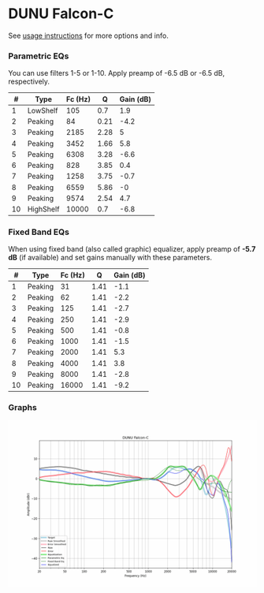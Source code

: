 # DUNU Falcon-C
See [usage instructions](https://github.com/jaakkopasanen/AutoEq#usage) for more options and info.

### Parametric EQs
You can use filters 1-5 or 1-10. Apply preamp of -6.5 dB or -6.5 dB, respectively.

|   # | Type      |   Fc (Hz) |    Q |   Gain (dB) |
|-----|-----------|-----------|------|-------------|
|   1 | LowShelf  |       105 | 0.7  |         1.9 |
|   2 | Peaking   |        84 | 0.21 |        -4.2 |
|   3 | Peaking   |      2185 | 2.28 |         5   |
|   4 | Peaking   |      3452 | 1.66 |         5.8 |
|   5 | Peaking   |      6308 | 3.28 |        -6.6 |
|   6 | Peaking   |       828 | 3.85 |         0.4 |
|   7 | Peaking   |      1258 | 3.75 |        -0.7 |
|   8 | Peaking   |      6559 | 5.86 |        -0   |
|   9 | Peaking   |      9574 | 2.54 |         4.7 |
|  10 | HighShelf |     10000 | 0.7  |        -6.8 |

### Fixed Band EQs
When using fixed band (also called graphic) equalizer, apply preamp of **-5.7 dB** (if available) and set gains manually with these parameters.

|   # | Type    |   Fc (Hz) |    Q |   Gain (dB) |
|-----|---------|-----------|------|-------------|
|   1 | Peaking |        31 | 1.41 |        -1.1 |
|   2 | Peaking |        62 | 1.41 |        -2.2 |
|   3 | Peaking |       125 | 1.41 |        -2.7 |
|   4 | Peaking |       250 | 1.41 |        -2.9 |
|   5 | Peaking |       500 | 1.41 |        -0.8 |
|   6 | Peaking |      1000 | 1.41 |        -1.5 |
|   7 | Peaking |      2000 | 1.41 |         5.3 |
|   8 | Peaking |      4000 | 1.41 |         3.8 |
|   9 | Peaking |      8000 | 1.41 |        -2.8 |
|  10 | Peaking |     16000 | 1.41 |        -9.2 |

### Graphs
![](./DUNU%20Falcon-C.png)
